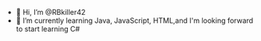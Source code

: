 - 👋 Hi, I’m @RBkiller42
- 🌱 I’m currently learning Java, JavaScript, HTML,and I'm looking forward to start learning C#
<!---
RBkiller42/RBkiller42 is a ✨ special ✨ repository because its `README.md` (this file) appears on your GitHub profile.
You can click the Preview link to take a look at your changes.
--->
